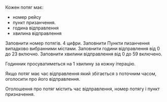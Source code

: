 Кожен потяг має:
- номер рейсу
- пункт призанчення.
- година відправлення
- хвилина відправлення

Заповнити номер потягів. 4 цифри.
Заповнити Пункти пизанчення випадково вибранними містами.
Заповнити години відправлення від 0 до 23 включно.
Заповнити хвилини відправлення від 0 до 59 включено.

Годинник просуватиметься на 1 хвилину за кожну ітерацію.

Якщо потяг має час відправлення який збігається з поточним часом, 
оголосити про його відправлення.

Оголошення про потяг містить час відправлення, номер потягу і пункт призначення.